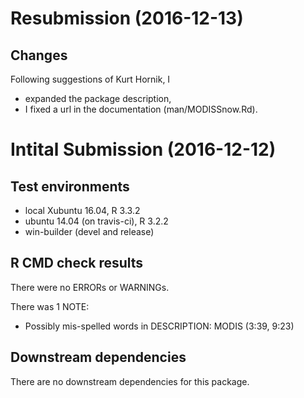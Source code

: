 # Resubmission (2016-12-13)
## Changes
Following suggestions of Kurt Hornik, I

* expanded the package description,
* I fixed a url in the documentation (man/MODISSnow.Rd).

# Intital Submission (2016-12-12)
## Test environments
* local Xubuntu 16.04, R 3.3.2
* ubuntu 14.04 (on travis-ci), R 3.2.2
* win-builder (devel and release)

## R CMD check results
There were no ERRORs or WARNINGs. 

There was 1 NOTE:

* Possibly mis-spelled words in DESCRIPTION:
  MODIS (3:39, 9:23)

## Downstream dependencies
There are no downstream dependencies for this package.
